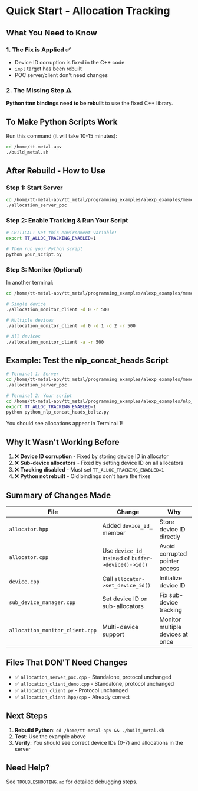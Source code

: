 # Quick Start - Allocation Tracking

## What You Need to Know

### 1. The Fix is Applied ✅
- Device ID corruption is fixed in the C++ code
- `impl` target has been rebuilt
- POC server/client don't need changes

### 2. The Missing Step ⚠️
**Python ttnn bindings need to be rebuilt** to use the fixed C++ library.

## To Make Python Scripts Work

Run this command (it will take 10-15 minutes):
```bash
cd /home/tt-metal-apv
./build_metal.sh
```

## After Rebuild - How to Use

### Step 1: Start Server
```bash
cd /home/tt-metal-apv/tt_metal/programming_examples/alexp_examples/memory_utilization_monitor
./allocation_server_poc
```

### Step 2: Enable Tracking & Run Your Script
```bash
# CRITICAL: Set this environment variable!
export TT_ALLOC_TRACKING_ENABLED=1

# Then run your Python script
python your_script.py
```

### Step 3: Monitor (Optional)
In another terminal:
```bash
cd /home/tt-metal-apv/tt_metal/programming_examples/alexp_examples/memory_utilization_monitor

# Single device
./allocation_monitor_client -d 0 -r 500

# Multiple devices
./allocation_monitor_client -d 0 -d 1 -d 2 -r 500

# All devices
./allocation_monitor_client -a -r 500
```

## Example: Test the nlp_concat_heads Script

```bash
# Terminal 1: Server
cd /home/tt-metal-apv/tt_metal/programming_examples/alexp_examples/memory_utilization_monitor
./allocation_server_poc

# Terminal 2: Your script
cd /home/tt-metal-apv/tt_metal/programming_examples/alexp_examples/nlp_concat_heads_boltz_example
export TT_ALLOC_TRACKING_ENABLED=1
python python_nlp_concat_heads_boltz.py
```

You should see allocations appear in Terminal 1!

## Why It Wasn't Working Before

1. ❌ **Device ID corruption** - Fixed by storing device ID in allocator
2. ❌ **Sub-device allocators** - Fixed by setting device ID on all allocators
3. ❌ **Tracking disabled** - Must set `TT_ALLOC_TRACKING_ENABLED=1`
4. ❌ **Python not rebuilt** - Old bindings don't have the fixes

## Summary of Changes Made

| File | Change | Why |
|------|--------|-----|
| `allocator.hpp` | Added `device_id_` member | Store device ID directly |
| `allocator.cpp` | Use `device_id_` instead of `buffer->device()->id()` | Avoid corrupted pointer access |
| `device.cpp` | Call `allocator->set_device_id()` | Initialize device ID |
| `sub_device_manager.cpp` | Set device ID on sub-allocators | Fix sub-device tracking |
| `allocation_monitor_client.cpp` | Multi-device support | Monitor multiple devices at once |

## Files That DON'T Need Changes

- ✅ `allocation_server_poc.cpp` - Standalone, protocol unchanged
- ✅ `allocation_client_demo.cpp` - Standalone, protocol unchanged
- ✅ `allocation_client.py` - Protocol unchanged
- ✅ `allocation_client.hpp/cpp` - Already correct

## Next Steps

1. **Rebuild Python**: `cd /home/tt-metal-apv && ./build_metal.sh`
2. **Test**: Use the example above
3. **Verify**: You should see correct device IDs (0-7) and allocations in the server

## Need Help?

See `TROUBLESHOOTING.md` for detailed debugging steps.

